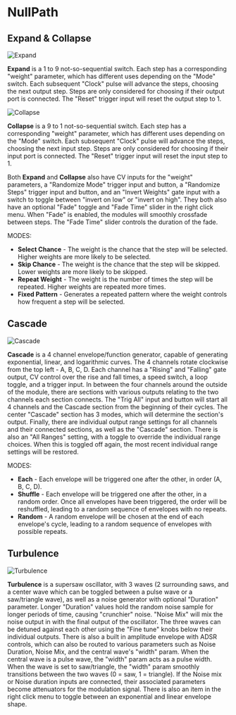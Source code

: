 # NullPath

## Expand & Collapse

![Expand](expand.png)

**Expand** is a 1 to 9 not-so-sequential switch. Each step has a corresponding "weight" parameter, which has different uses depending on the "Mode" switch. Each subsequent "Clock" pulse will advance the steps, choosing the next output step. Steps are only considered for choosing if their output port is connected. The "Reset" trigger input will reset the output step to 1.

![Collapse](collapse.png)

**Collapse** is a 9 to 1 not-so-sequential switch. Each step has a corresponding "weight" parameter, which has different uses depending on the "Mode" switch. Each subsequent "Clock" pulse will advance the steps, choosing the next input step. Steps are only considered for choosing if their input port is connected. The "Reset" trigger input will reset the input step to 1.

Both **Expand** and **Collapse** also have CV inputs for the "weight" parameters, a "Randomize Mode" trigger input and button, a "Randomize Steps" trigger input and button, and an "Invert Weights" gate input with a switch to toggle between "invert on low" or "invert on high". They both also have an optional "Fade" toggle and "Fade Time" slider in the right click menu. When "Fade" is enabled, the modules will smoothly crossfade between steps. The "Fade Time" slider controls the duration of the fade.

MODES:

- **Select Chance** - The weight is the chance that the step will be selected. Higher weights are more likely to be selected.
- **Skip Chance** - The weight is the chance that the step will be skipped. Lower weights are more likely to be skipped.
- **Repeat Weight** - The weight is the number of times the step will be repeated. Higher weights are repeated more times.
- **Fixed Pattern** - Generates a repeated pattern where the weight controls how frequent a step will be selected.

## Cascade

![Cascade](cascade.png)

**Cascade** is a 4 channel envelope/function generator, capable of generating exponential, linear, and logarithmic curves. The 4 channels rotate clockwise from the top left - A, B, C, D. Each channel has a "Rising" and "Falling" gate output, CV control over the rise and fall times, a speed switch, a loop toggle, and a trigger input. In between the four channels around the outside of the module, there are sections with various outputs relating to the two channels each section connects. The "Trig All" input and button will start all 4 channels and the Cascade section from the beginning of their cycles. The center "Cascade" section has 3 modes, which will determine the section's output. Finally, there are individual output range settings for all channels and their connected sections, as well as the "Cascade" section. There is also an "All Ranges" setting, with a toggle to override the individual range choices. When this is toggled off again, the most recent individual range settings will be restored.

MODES:

- **Each** - Each envelope will be triggered one after the other, in order (A, B, C, D).
- **Shuffle** - Each envelope will be triggered one after the other, in a random order. Once all envelopes have been triggered, the order will be reshuffled, leading to a random sequence of envelopes with no repeats.
- **Random** - A random envelope will be chosen at the end of each envelope's cycle, leading to a random sequence of envelopes with possible repeats.

## Turbulence

![Turbulence](turbulence.png)

**Turbulence** is a supersaw oscillator, with 3 waves (2 surrounding saws, and a center wave which can be toggled between a pulse wave or a saw/triangle wave), as well as a noise generator with optional "Duration" parameter. Longer "Duration" values hold the random noise sample for longer periods of time, causing "crunchier" noise. "Noise Mix" will mix the noise output in with the final output of the oscillator. The three waves can be detuned against each other using the "Fine tune" knobs below their individual outputs. There is also a built in amplitude envelope with ADSR controls, which can also be routed to various parameters such as Noise Duration, Noise Mix, and the central wave's "width" param. When the central wave is a pulse wave, the "width" param acts as a pulse width. When the wave is set to saw/triangle, the "width" param smoothly transitions between the two waves (0 = saw, 1 = triangle). If the Noise mix or Noise duration inputs are connected, their associated parameters become attenuators for the modulation signal. There is also an item in the right click menu to toggle between an exponential and linear envelope shape.
